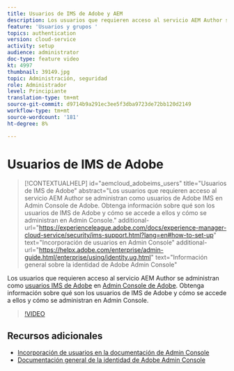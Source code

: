 ```yaml
---
title: Usuarios de IMS de Adobe y AEM
description: Los usuarios que requieren acceso al servicio AEM Author se administran como usuarios de Adobe IMS en Admin Console de Adobe. Obtenga información sobre qué son los usuarios de IMS de Adobe y cómo se accede a ellos y cómo se administran en Admin Console.
feature: 'Usuarios y grupos '
topics: authentication
version: cloud-service
activity: setup
audience: administrator
doc-type: feature video
kt: 4997
thumbnail: 39149.jpg
topic: Administración, seguridad
role: Administrador
level: Principiante
translation-type: tm+mt
source-git-commit: d9714b9a291ec3ee5f3dba9723de72bb120d2149
workflow-type: tm+mt
source-wordcount: '181'
ht-degree: 8%

---
```



# Usuarios de IMS de Adobe

>[!CONTEXTUALHELP]
>id="aemcloud_adobeims_users"
>title="Usuarios de IMS de Adobe"
>abstract="Los usuarios que requieren acceso al servicio AEM Author se administran como usuarios de Adobe IMS en Admin Console de Adobe. Obtenga información sobre qué son los usuarios de IMS de Adobe y cómo se accede a ellos y cómo se administran en Admin Console."
>additional-url="https://experienceleague.adobe.com/docs/experience-manager-cloud-service/security/ims-support.html?lang=en#how-to-set-up" text="Incorporación de usuarios en Admin Console"
>additional-url="https://helpx.adobe.com/enterprise/admin-guide.html/enterprise/using/identity.ug.html" text="Información general sobre la identidad de Adobe Admin Console"

Los usuarios que requieren acceso al servicio AEM Author se administran como [usuarios IMS de Adobe](https://helpx.adobe.com/es/enterprise/using/set-up-identity.html) en [Admin Console de Adobe](https://adminconsole.adobe.com). Obtenga información sobre qué son los usuarios de IMS de Adobe y cómo se accede a ellos y cómo se administran en Admin Console.

>[!VIDEO](https://video.tv.adobe.com/v/39149/?quality=12&learn=on)

## Recursos adicionales

+ [Incorporación de usuarios en la documentación de Admin Console](https://docs.adobe.com/content/help/en/experience-manager-cloud-service/security/ims-support.html#onboarding-users-in-admin-console)
+ [Documentación general de la identidad de Adobe Admin Console](https://helpx.adobe.com/enterprise/using/identity.html)
